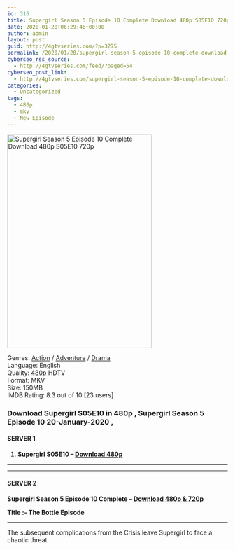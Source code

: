 ```yaml
---
id: 316
title: Supergirl Season 5 Episode 10 Complete Download 480p S05E10 720p
date: 2020-01-20T06:29:46+00:00
author: admin
layout: post
guid: http://4gtvseries.com/?p=3275
permalink: /2020/01/20/supergirl-season-5-episode-10-complete-download-480p-s05e10-720p/
cyberseo_rss_source:
  - http://4gtvseries.com/feed/?paged=54
cyberseo_post_link:
  - http://4gtvseries.com/supergirl-season-5-episode-10-complete-download-480p-s05e10-720p/
categories:
  - Uncategorized
tags:
  - 480p
  - mkv
  - New Episode
---
```

<img loading="lazy" class="aligncenter" src="https://4.bp.blogspot.com/-jvAA21WWjmQ/XeSLgCbx0yI/AAAAAAAAAW8/rK7Jr8xAeZYis2VdxRPVIOxXnvUjjalTQCK4BGAYYCw/s1600/Supergirl%2BSeason%2B5%2BEpisode%2B8.jpg" alt="Supergirl Season 5 Episode 10 Complete Download 480p S05E10 720p" width="330" height="488" />

Genres:&nbsp;<a href="http://4gtvseries.com/tag/action/" data-wpel-link="internal">Action</a>&nbsp;/&nbsp;<a href="http://4gtvseries.com/tag/adventure/" data-wpel-link="internal">Adventure</a>&nbsp;/&nbsp;<a href="http://4gtvseries.com/tag/drama/" data-wpel-link="internal">Drama</a>  
Language: English  
Quality:&nbsp;<a href="http://4gtvseries.com/tag/480p/" data-wpel-link="internal">480p</a> HDTV  
Format: MKV  
Size: 150MB  
IMDB Rating: 8.3 out of 10 [23 users]

### **Download Supergirl S05E10 in 480p , Supergirl Season 5 Episode 10 20-January-2020 ,&nbsp;**

#### <span><strong>SERVER 1</strong></span>

  1. **Supergirl S05E10 – <a href="http://slink.dl480p.xyz/cIAT3Wb" data-wpel-link="external" target="_blank" rel="nofollow external noopener noreferrer" class="wpel-icon-left"><i class="wpel-icon fa fa-download" aria-hidden="true"></i>Download 480p</a>**

* * *

* * *

#### <span><strong>SERVER 2</strong></span>

**Supergirl Season 5 Episode 10 Complete – <a href="http://dl480p.xyz/948/10/" data-wpel-link="external" target="_blank" rel="nofollow external noopener noreferrer" class="wpel-icon-left"><i class="wpel-icon fa fa-download" aria-hidden="true"></i>Download 480p & 720p</a>**

<span><strong>Title :- The Bottle Episode</strong></span>

* * *

The subsequent complications from the Crisis leave Supergirl to face a chaotic threat.

<div align="center">
</div>